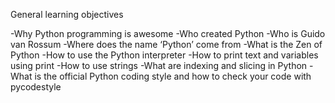 General learning objectives

-Why Python programming is awesome
-Who created Python
-Who is Guido van Rossum
-Where does the name ‘Python’ come from
-What is the Zen of Python
-How to use the Python interpreter
-How to print text and variables using print
-How to use strings
-What are indexing and slicing in Python
-What is the official Python coding style and how to check your code with pycodestyle
